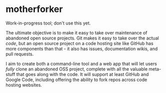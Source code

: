 motherforker
============

Work-in-progress tool; don't use this yet.

The ultimate objective is to make it easy to take over maintenance of abandoned open source projects. Git makes it easy to take over the actual *code*, but an open source project on a code hosting site like GitHub has more components than that - it also has issues, documentation wikis, and pull requests.

I aim to create both a command-line tool and a web app that will let users *fully* clone an abandoned OSS project, complete with all the valuable meta-stuff that goes along with the code. It will support at least GitHub and Google Code, including offering the ability to fork repos across code hosting websites.
